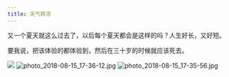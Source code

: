 ```yaml
---
title: 天气转凉
---
```


又一个夏天就这么过去了，以后每个夏天都会是这样的吗？人生好长，又好短。

要我说，把该体验的都体验到，然后在三十岁的时候就应该死去。

![](https://i.loli.net/2018/08/15/5b73f491079bd.jpg)
![photo_2018-08-15_17-36-12.jpg](https://i.loli.net/2018/08/15/5b73f492301b3.jpg)
![photo_2018-08-15_17-35-56.jpg](https://i.loli.net/2018/08/15/5b73f4923021a.jpg)

